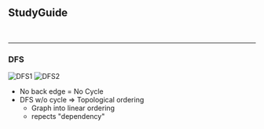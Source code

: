 ## StudyGuide

<br>

---

### DFS

![DFS1](/images/DFS1)
![DFS2](/images/DFS2)

- No back edge = No Cycle
- DFS w/o cycle => Topological ordering
    - Graph into linear ordering 
    - repects "dependency"